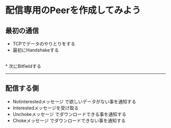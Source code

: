 # 配信専用のPeerを作成してみよう
## 最初の通信
* TCPでデータのやりとりをする
* 最初にHandshakeする
<br>
* 次にBitfieldする
<hr>






## 配信する側
* Notinterestedメッセージ で欲しいデータがない事を通知する
* Interestedメッセージを受け取る
* Unchokeメッセージ でダウンロードできる事を通知する
* Chokeメッセージ でダウンロードできない事を通知する

